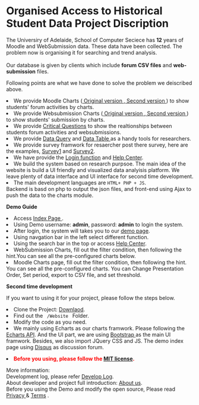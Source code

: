 # <b>Organised Access to Historical Student Data Project Discription </b>

The Universiry of Adelaide, School of Computer Seciece has <b>12</b> years of Moodle and WebSubmission data. These data have been collected. The problem now is organising it for searching and trend analysis.
<br><br>
Our database is given by clients which include <b>forum CSV files</b> and <b>web-submission</b> files.<br> 

Following points are what we have done to solve the problem we deiscribed above.

<li> We provide Moodle Charts (<a href="http://studata.tk/dashboard/MoodleCharts.html"> Original version </a>,<a href="http://www.studata.tk/demo/pages/Moodlecharts.html"> Second version </a>) to show students' forum activities by charts.

<li> We provide Websubmission Charts (<a href="http://studata.tk/dashboard/WebSubmissionCharts.html"> Original version </a>,<a href="http://studata.tk/demo/pages/WebSubmissionCharts.html"> Second version </a>) to show students' submission by charts.

<li> We provide <a href="http://www.studata.tk/dashboard/CriticalQuestions.html">Critical Questions</a> to show the realtionships between students forum activities and websubmissions.

<li> We provide <a href="http://www.studata.tk/demo/pages/simplequery.html">Data Query</a> and <a href="http://www.studata.tk/demo/pages/tables.html">Data Table </a> as a handy tools for researchers.

<li> We provide survey framwork for resaercher post there survey, here are the examples, <a href="http://www.studata.tk/demo/pages/survey1.html">Survey1</a> and <a href="http://www.studata.tk/demo/pages/survey2.html">Survey2</a>.

<li> We have provide the <a href="http://www.studata.tk/login/">Login function</a> and <a href="http://www.studata.tk/demo/pages/help.html">Help Center</a>.

<li> We build the system based on research purpsoe. The main idea of the website is build a UI friendly and visualized data analyisis platform. We leave plenty of data interface and UI interface for second time development.

<li>The main development languages are <code >HTML+ PHP + JS</code>. 
<br>Backend is basd on php to output the json files, and front-end using Ajax to push the data to the charts module.


<b> Demo Guide </b>

<li> Access <a href="http://studata.tk">Index Page </a>.
<li> Using Demo username: <b>admin</b>, password: <b>admin</b> to login the system.
<li> After login, the system will takes you to our <a href="http://www.studata.tk/demo/pages/index.html">demo page</a>.
<li> Using navgation bar in the left select different function.
<li> Using the search bar in the top or access <a href="http://www.studata.tk/demo/pages/help.html">Help Center</a>.
<li> WebSubmission Charts, fill out the filter condition, then following the hint.You can see all the pre-configured charts below.
<li> Moodle Charts page, fill out the filter condition, then following the hint. You can see all the pre-configured charts. You can Change Presentation Order, Set period, export to CSV file, and set threshold.


<b>Second time development</b>

If you want to using it for your project, please follow the steps below.
<li> Clone the Project: <a href="https://github.com/JoeFu/mseproject.git">Downlaod</a>.
<li> Find out the <code> /Website </code> Folder.
<li> Modify the code as you need.
<li> We mainly using Echarts as our charts framwork. Please following the <a href="https://ecomfe.github.io/echarts-doc/public/en/api.html">Echarts API</a>. And the UI part, we are using <a href="https://getbootstrap.com/docs/3.3/getting-started/">Bootstrap </a>as the main UI framwork. Besides, we also import JQuery CSS and JS. The demo index page using <a href="https://disqus.com/">Disqus</a> as discussion forum.

<strong style="color:red"><li> Before you using, please follow the <a href="http://www.studata.tk/terms.html#license"> MIT license</a>.</strong>



More information:
<br>
 Development log, please refer <a href="https://github.com/JoeFu/mseproject/blob/master/Website/log/develop_log.md">Develop Log</a>.
 <br>
About developer and project full introduction: <a href="http://studata.tk/about.html">About us</a>.<br>
Before you using the Demo and modify the open source, Please read <a href="http://studata.tk/privacy.html">Privacy </a> & <a href = "http://studata.tk/terms.html">Terms</a> .